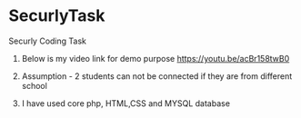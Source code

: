 # SecurlyTask
Securly Coding Task
1) Below is my video link for demo purpose
   https://youtu.be/acBr158twB0
 
2) Assumption - 2 students can not be connected if they are from different school
3) I have used core php, HTML,CSS and MYSQL database

